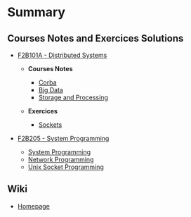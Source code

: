 # Summary

## Courses Notes and Exercices Solutions

* [F2B101A - Distributed Systems](https://github.com/Nairolf21/awesome-TB/tree/master/F2B101A)

	* **Courses Notes**
		* [Corba](https://github.com/Nairolf21/awesome-TB/blob/master/F2B101A/corba.md)
		* [Big Data](https://github.com/Nairolf21/awesome-TB/blob/master/F2B101A/corba.md)
		* [Storage and Processing](https://github.com/Nairolf21/awesome-TB/blob/master/F2B101A/storage_and_processing.md)

	* **Exercices**
		* [Sockets](https://github.com/Nairolf21/awesome-TB/tree/master/F2B101A/TP1-Sockets)

* [F2B205 - System Programming](https://github.com/Nairolf21/awesome-TB/tree/master/F2B205)

	* [System Programming](https://github.com/Nairolf21/awesome-TB/tree/master/F2B205/TP1-ProgSystem)
	* [Network Programming](https://github.com/Nairolf21/awesome-TB/tree/master/F2B205/TP2-NetworkProg)
	* [Unix Socket Programming](https://github.com/Nairolf21/awesome-TB/tree/master/F2B205/TP3-UnixSocketProg)

## Wiki

* [Homepage](https://github.com/Nairolf21/awesome-TB/tree/master/wiki)
